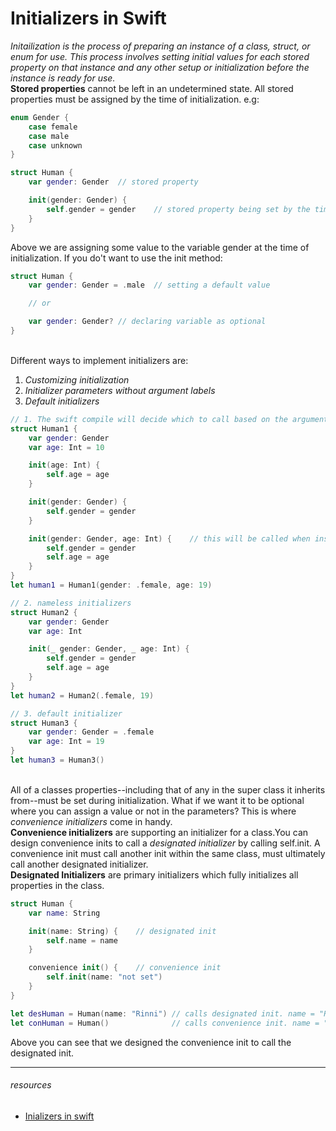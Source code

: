 # Initializers in Swift

*Initailization is the process of preparing an instance of a class, struct, or enum for use. This process involves setting initial values for each stored property on that instance and any other setup or initialization before the instance is ready for use.*\
**Stored properties** cannot be left in an undetermined state. All stored properties must be assigned by the time of initialization. e.g:

```Swift
enum Gender {
	case female
	case male
	case unknown
}

struct Human {
	var gender: Gender	// stored property

	init(gender: Gender) {
		self.gender = gender	// stored property being set by the time of initialization
	}
}
```
Above we are assigning some value to the variable gender at the time of initialization. If you do't want to use the init method:
```Swift
struct Human {
	var gender: Gender = .male 	// setting a default value

	// or

	var gender: Gender?	// declaring variable as optional
}
```
\
Different ways to implement initializers are: 
1. *Customizing initialization*
2. *Initializer parameters without argument labels*
3. *Default initializers*
```Swift
// 1. The swift compile will decide which to call based on the argument label
struct Human1 {
	var gender: Gender
	var age: Int = 10

	init(age: Int) {
		self.age = age
	}

	init(gender: Gender) {
		self.gender = gender
	}

	init(gender: Gender, age: Int) {	// this will be called when instantiating human1
		self.gender = gender
		self.age = age
	}
}
let human1 = Human1(gender: .female, age: 19)

// 2. nameless initializers
struct Human2 {
	var gender: Gender
	var age: Int

	init(_ gender: Gender, _ age: Int) {
		self.gender = gender
		self.age = age
	}
}
let human2 = Human2(.female, 19)

// 3. default initializer
struct Human3 {
	var gender: Gender = .female
	var age: Int = 19
}
let human3 = Human3()
```
\
All of a classes properties--including that of any in the super class it inherits from--must be set during initialization. What if we want it to be optional where you can assign a value or not in the parameters? This is where *convenience initializers* come in handy.\
**Convenience initializers** are supporting an initializer for a class.You can design convenience inits to call a *designated initializer* by calling self.init. A convenience init must call another init within the same class, must ultimately call another designated initializer.\
**Designated Initializers** are primary initializers which fully initializes all properties in the class.
```swift
struct Human {
	var name: String

	init(name: String) {	// designated init
		self.name = name
	}

	convenience init() {	// convenience init
		self.init(name: "not set")
	}
}

let desHuman = Human(name: "Rinni")	// calls designated init. name = "Rinni"
let conHuman = Human() 				// calls convenience init. name = "not set"
```
Above you can see that we designed the convenience init to call the designated init.


---
###### *resources*
- [Inializers in swift](https://medium.com/@abhimuralidharan/initializers-in-swift-part-1-intro-convenience-and-designated-intializers-9adf5632fb52)
